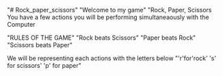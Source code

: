 "# Rock_paper_scissors" 
"Welcome to my game"
"Rock, Paper, Scissors
You have a few actions you will be performing simultaneaously with the Computer

"RULES OF THE GAME"
"Rock beats Scissors" 
"Paper beats Rock"
"Scissors beats Paper"

We will be representing each actions with the letters below
"'r'for'rock' 
's' for scissors' 
'p' for paper"
